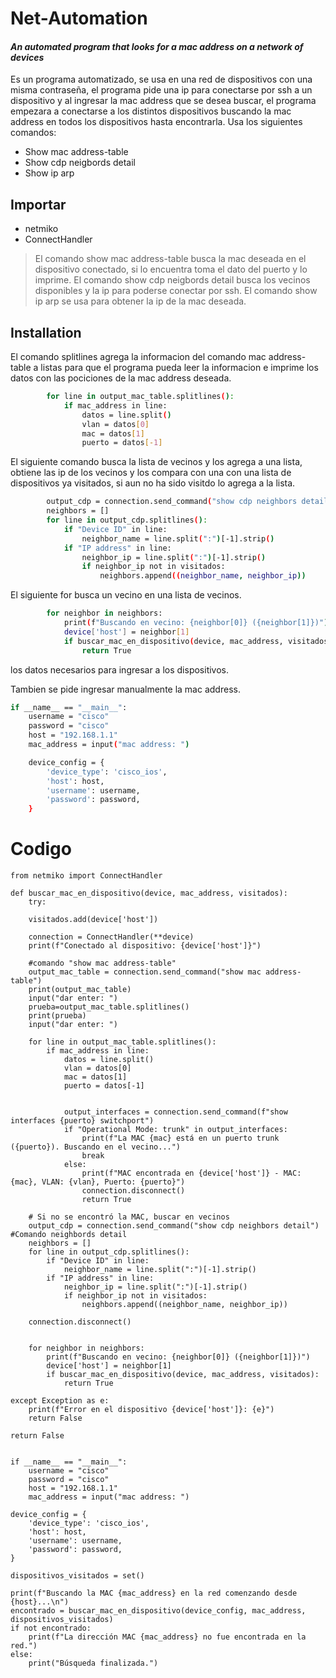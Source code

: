 # Net-Automation
#### _An automated program that looks for a mac address on a network of devices_

Es un programa automatizado, se usa en una red de dispositivos con una misma contraseña, el programa pide una ip para conectarse por ssh a un dispositivo y al ingresar la mac address que se desea buscar, el programa empezara a conectarse a los distintos dispositivos buscando la mac address en todos los dispositivos hasta encontrarla.
Usa los siguientes comandos:
- Show mac address-table
- Show cdp neigbords detail
- Show ip arp 

## Importar
- netmiko
- ConnectHandler

> El comando show mac address-table  busca la mac deseada en el dispositivo conectado, si lo encuentra toma el dato del puerto y lo imprime.
>El comando show cdp neigbords detail busca los vecinos disponibles y la ip para poderse conectar por ssh.
>El comando show ip arp se usa para obtener la ip de la mac deseada.

## Installation

El comando splitlines agrega la informacion del comando mac address-table a listas para que el programa pueda leer la informacion e imprime los datos con las pociciones de la mac address deseada.
```sh
        for line in output_mac_table.splitlines():
            if mac_address in line:
                datos = line.split()
                vlan = datos[0]
                mac = datos[1]
                puerto = datos[-1]
```

El siguiente comando busca la lista de vecinos y los agrega a una lista, obtiene las ip de los vecinos y los compara con una con una lista de dispositivos ya visitados, si aun no ha sido visitdo lo agrega a la lista.

```sh
        output_cdp = connection.send_command("show cdp neighbors detail")
        neighbors = []
        for line in output_cdp.splitlines():
            if "Device ID" in line:
                neighbor_name = line.split(":")[-1].strip()
            if "IP address" in line:
                neighbor_ip = line.split(":")[-1].strip()
                if neighbor_ip not in visitados:
                    neighbors.append((neighbor_name, neighbor_ip))
```

El siguiente for busca un vecino en una lista de vecinos. 

```sh
        for neighbor in neighbors:
            print(f"Buscando en vecino: {neighbor[0]} ({neighbor[1]})")
            device['host'] = neighbor[1]
            if buscar_mac_en_dispositivo(device, mac_address, visitados):
                return True
```

los datos necesarios para ingresar a los dispositivos.

Tambien se pide ingresar manualmente la mac address.

```sh
if __name__ == "__main__":
    username = "cisco"
    password = "cisco"
    host = "192.168.1.1"
    mac_address = input("mac address: ") 

    device_config = {
        'device_type': 'cisco_ios',
        'host': host,
        'username': username,
        'password': password,
    }
```

# Codigo 

    from netmiko import ConnectHandler

    def buscar_mac_en_dispositivo(device, mac_address, visitados):
        try:
      
        visitados.add(device['host'])

        connection = ConnectHandler(**device)
        print(f"Conectado al dispositivo: {device['host']}")

        #comando "show mac address-table"
        output_mac_table = connection.send_command("show mac address-table")
        print(output_mac_table)
        input("dar enter: ")
        prueba=output_mac_table.splitlines()
        print(prueba)
        input("dar enter: ")

        for line in output_mac_table.splitlines():
            if mac_address in line:
                datos = line.split()
                vlan = datos[0]
                mac = datos[1]
                puerto = datos[-1]

      
                output_interfaces = connection.send_command(f"show interfaces {puerto} switchport")
                if "Operational Mode: trunk" in output_interfaces:
                    print(f"La MAC {mac} está en un puerto trunk ({puerto}). Buscando en el vecino...")
                    break
                else:
                    print(f"MAC encontrada en {device['host']} - MAC: {mac}, VLAN: {vlan}, Puerto: {puerto}")
                    connection.disconnect()
                    return True

        # Si no se encontró la MAC, buscar en vecinos
        output_cdp = connection.send_command("show cdp neighbors detail") #Comando neighbords detail
        neighbors = []
        for line in output_cdp.splitlines():
            if "Device ID" in line:
                neighbor_name = line.split(":")[-1].strip()
            if "IP address" in line:
                neighbor_ip = line.split(":")[-1].strip()
                if neighbor_ip not in visitados:
                    neighbors.append((neighbor_name, neighbor_ip))

        connection.disconnect()

     
        for neighbor in neighbors:
            print(f"Buscando en vecino: {neighbor[0]} ({neighbor[1]})")
            device['host'] = neighbor[1]
            if buscar_mac_en_dispositivo(device, mac_address, visitados):
                return True

    except Exception as e:
        print(f"Error en el dispositivo {device['host']}: {e}")
        return False

    return False


    if __name__ == "__main__":
        username = "cisco"
        password = "cisco"
        host = "192.168.1.1"
        mac_address = input("mac address: ") 

    device_config = {
        'device_type': 'cisco_ios',
        'host': host,
        'username': username,
        'password': password,
    }

    dispositivos_visitados = set()

    print(f"Buscando la MAC {mac_address} en la red comenzando desde {host}...\n")
    encontrado = buscar_mac_en_dispositivo(device_config, mac_address, dispositivos_visitados)
    if not encontrado:
        print(f"La dirección MAC {mac_address} no fue encontrada en la red.")
    else:
        print("Búsqueda finalizada.")

